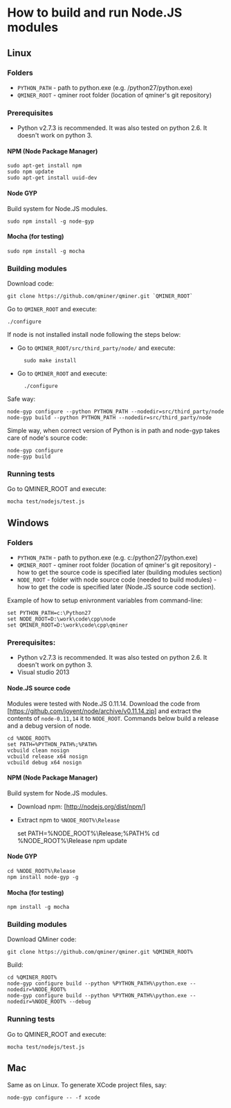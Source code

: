 # How to build and run Node.JS modules

## Linux

### Folders

 - `PYTHON_PATH` - path to python.exe (e.g. /python27/python.exe)
 - `QMINER_ROOT` - qminer root folder (location of qminer's git repository)

### Prerequisites

 - Python v2.7.3 is recommended. It was also tested on python 2.6. It doesn't work on python 3.

#### NPM (Node Package Manager)

	sudo apt-get install npm
	sudo npm update
	sudo apt-get install uuid-dev

#### Node GYP

Build system for Node.JS modules.

	sudo npm install -g node-gyp

#### Mocha (for testing)

	sudo npm install -g mocha


### Building modules

Download code:

	git clone https://github.com/qminer/qminer.git `QMINER_ROOT`

Go to `QMINER_ROOT` and execute:

	./configure

If node is not installed install node following the steps below:
- Go to `QMINER_ROOT/src/third_party/node/` and execute:
 
		sudo make install

- Go to `QMINER_ROOT` and execute:

		./configure


Safe way:

	node-gyp configure --python PYTHON_PATH --nodedir=src/third_party/node
	node-gyp build --python PYTHON_PATH --nodedir=src/third_party/node

Simple way, when correct version of Python is in path and node-gyp takes care of node's source code:

	node-gyp configure
	node-gyp build

### Running tests

Go to QMINER_ROOT and execute:

	mocha test/nodejs/test.js


## Windows

### Folders

 - `PYTHON_PATH` - path to python.exe (e.g. c:/python27/python.exe)
 - `QMINER_ROOT` - qminer root folder (location of qminer's git repository) - how to get the source code is specified later (building modules section) 
 - `NODE_ROOT`   - folder with node source code (needed to build modules) - how to get the code is specified later (Node.JS source code section). 

Example of how to setup enivronment variables from command-line:

	set PYTHON_PATH=c:\Python27
	set NODE_ROOT=D:\work\code\cpp\node
	set QMINER_ROOT=D:\work\code\cpp\qminer

### Prerequisites:

 - Python v2.7.3 is recommended. It was also tested on python 2.6. It doesn't work on python 3.
 - Visual studio 2013

#### Node.JS source code

Modules were tested with Node.JS 0.11.14. Download the code from [https://github.com/joyent/node/archive/v0.11.14.zip] and extract the contents of `node-0.11,14` it to `NODE_ROOT`. Commands below build a release and a debug version of node.


	cd %NODE_ROOT%
	set PATH=%PYTHON_PATH%;%PATH%
	vcbuild clean nosign
	vcbuild release x64 nosign
	vcbuild debug x64 nosign

#### NPM (Node Package Manager)

Build system for Node.JS modules.

- Download npm: [http://nodejs.org/dist/npm/]
- Extract npm to `%NODE_ROOT%\Release`

	set PATH=%NODE_ROOT%\Release;%PATH%
	cd %NODE_ROOT%\Release
	npm update


#### Node GYP

	cd %NODE_ROOT%\Release
	npm install node-gyp -g

#### Mocha (for testing)

	npm install -g mocha

### Building modules

Download QMiner code:

	git clone https://github.com/qminer/qminer.git %QMINER_ROOT%

Build:

	cd %QMINER_ROOT%
	node-gyp configure build --python %PYTHON_PATH%\python.exe --nodedir=%NODE_ROOT%
	node-gyp configure build --python %PYTHON_PATH%\python.exe --nodedir=%NODE_ROOT% --debug


### Running tests

Go to QMINER_ROOT and execute:

	mocha test/nodejs/test.js


## Mac

Same as on Linux. To generate XCode project files, say:

	node-gyp configure -- -f xcode
